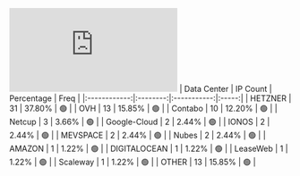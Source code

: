![Diagramm](https://github.com/obajay/StateSync-snapshots/blob/main/Projects/Planq/1/README.md)
| Data Center | IP Count | Percentage | Freq |
|:------------:|:--------:|:-----------:|:-----:|
| HETZNER | 31 | 37.80% | 🟢 |
| OVH | 13 | 15.85% | 🟢 |
| Contabo | 10 | 12.20% | 🟢 |
| Netcup | 3 | 3.66% | 🟢 |
| Google-Cloud | 2 | 2.44% | 🟢 |
| IONOS | 2 | 2.44% | 🟢 |
| MEVSPACE | 2 | 2.44% | 🟢 |
| Nubes | 2 | 2.44% | 🟢 |
| AMAZON | 1 | 1.22% | 🟢 |
| DIGITALOCEAN | 1 | 1.22% | 🟢 |
| LeaseWeb | 1 | 1.22% | 🟢 |
| Scaleway | 1 | 1.22% | 🟢 |
| OTHER | 13 | 15.85% | 🟢 |